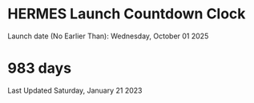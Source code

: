 # HERMES Launch Countdown Clock

Launch date (No Earlier Than): Wednesday, October 01 2025
# 983 days

Last Updated Saturday, January 21 2023